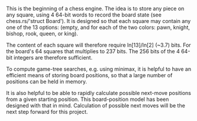 

This is the beginning of a chess engine.
The idea is to store any piece on any square,
using 4 64-bit words to record the board state (see chess.rs/'struct Board').
It is designed so that each square may contain any one of the 13 options:
(empty, and for each of the two colors: pawn, knight, bishop, rook, queen, or king).

The content of each square will therefore require ln[13]/ln[2] (~3.7) bits.
For the board's 64 squares that multiplies to 237 bits.
The 256 bits of the 4 64-bit integers are therefore sufficient.

To compute game-tree searches, e.g. using minimax,
it is helpful to have an efficient means of storing board positions,
so that a large number of positions can be held in memory.

It is also helpful to be able to rapidly calculate
possible next-move positions from a given starting position.
This board-position model has been designed with that in mind.
Calculation of possible next moves will be the next step forward for this project.

